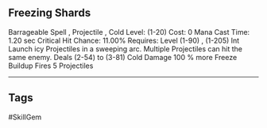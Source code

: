 ## Freezing Shards
Barrageable
Spell , Projectile , Cold
Level: (1-20)
Cost: 0 Mana
Cast Time: 1.20 sec
Critical Hit Chance: 11.00%
Requires: Level (1-90) , (1-205) Int
Launch icy Projectiles in a sweeping arc. Multiple Projectiles can hit the same enemy.
Deals (2-54) to (3-81) Cold Damage
100 % more Freeze Buildup
Fires 5 Projectiles

---
## Tags
#SkillGem
